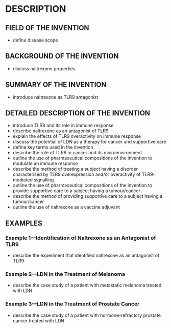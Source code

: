 # DESCRIPTION

## FIELD OF THE INVENTION

- define disease scope

## BACKGROUND OF THE INVENTION

- discuss naltrexone properties

## SUMMARY OF THE INVENTION

- introduce naltrexone as TLR9 antagonist

## DETAILED DESCRIPTION OF THE INVENTION

- introduce TLR9 and its role in immune response
- describe naltrexone as an antagonist of TLR9
- explain the effects of TLR9 overactivity on immune response
- discuss the potential of LDN as a therapy for cancer and supportive care
- define key terms used in the invention
- describe the role of TLR9 in cancer and its microenvironment
- outline the use of pharmaceutical compositions of the invention to modulate an immune response
- describe the method of treating a subject having a disorder characterised by TLR9 overexpression and/or overactivity of TLR9-mediated signalling
- outline the use of pharmaceutical compositions of the invention to provide supportive care to a subject having a tumour/cancer
- describe the method of providing supportive care to a subject having a tumour/cancer
- outline the use of naltrexone as a vaccine adjuvant

## EXAMPLES

### Example 1—Identification of Naltrexone as an Antagonist of TLR9

- describe the experiment that identified naltrexone as an antagonist of TLR9

### Example 2—LDN in the Treatment of Melanoma

- describe the case study of a patient with metastatic melanoma treated with LDN

### Example 3—LDN in the Treatment of Prostate Cancer

- describe the case study of a patient with hormone-refractory prostate cancer treated with LDN

